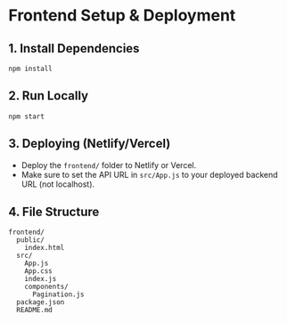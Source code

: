 # Frontend Setup & Deployment

## 1. Install Dependencies
```
npm install
```

## 2. Run Locally
```
npm start
```

## 3. Deploying (Netlify/Vercel)
- Deploy the `frontend/` folder to Netlify or Vercel.
- Make sure to set the API URL in `src/App.js` to your deployed backend URL (not localhost).

## 4. File Structure
```
frontend/
  public/
    index.html
  src/
    App.js
    App.css
    index.js
    components/
      Pagination.js
  package.json
  README.md
``` 